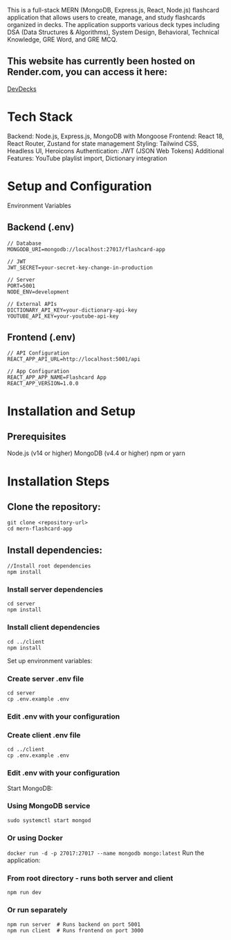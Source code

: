 This is a full-stack MERN (MongoDB, Express.js, React, Node.js) flashcard application that allows users to create, manage, and study flashcards organized in decks. The application supports various deck types including DSA (Data Structures & Algorithms), System Design, Behavioral, Technical Knowledge, GRE Word, and GRE MCQ.

## This website has currently been hosted on Render.com, you can access it here: 
[DevDecks](https://devdecks.onrender.com)

# Tech Stack
Backend: Node.js, Express.js, MongoDB with Mongoose
Frontend: React 18, React Router, Zustand for state management
Styling: Tailwind CSS, Headless UI, Heroicons
Authentication: JWT (JSON Web Tokens)
Additional Features: YouTube playlist import, Dictionary integration


# Setup and Configuration

Environment Variables
## Backend (.env)

```
// Database
MONGODB_URI=mongodb://localhost:27017/flashcard-app

// JWT
JWT_SECRET=your-secret-key-change-in-production

// Server
PORT=5001
NODE_ENV=development

// External APIs
DICTIONARY_API_KEY=your-dictionary-api-key
YOUTUBE_API_KEY=your-youtube-api-key
```

## Frontend (.env)
```
// API Configuration
REACT_APP_API_URL=http://localhost:5001/api

// App Configuration
REACT_APP_APP_NAME=Flashcard App
REACT_APP_VERSION=1.0.0

```

# Installation and Setup

## Prerequisites
Node.js (v14 or higher)
MongoDB (v4.4 or higher)
npm or yarn
# Installation Steps


## Clone the repository:
```
git clone <repository-url>
cd mern-flashcard-app
```
## Install dependencies:
```
//Install root dependencies
npm install
```
### Install server dependencies
```
cd server
npm install
```
### Install client dependencies
```
cd ../client
npm install
```
Set up environment variables:
### Create server .env file
```
cd server
cp .env.example .env
```
### Edit .env with your configuration

### Create client .env file
```
cd ../client
cp .env.example .env
```
### Edit .env with your configuration
Start MongoDB:
### Using MongoDB service
`sudo systemctl start mongod`

### Or using Docker
`docker run -d -p 27017:27017 --name mongodb mongo:latest`
Run the application:
### From root directory - runs both server and client
`npm run dev`

### Or run separately
```
npm run server  # Runs backend on port 5001
npm run client  # Runs frontend on port 3000
```

